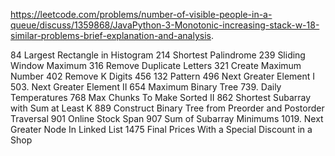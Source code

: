 

https://leetcode.com/problems/number-of-visible-people-in-a-queue/discuss/1359868/JavaPython-3-Monotonic-increasing-stack-w-18-similar-problems-brief-explanation-and-analysis.

84 Largest Rectangle in Histogram
214 Shortest Palindrome
239 Sliding Window Maximum
316 Remove Duplicate Letters
321 Create Maximum Number
402 Remove K Digits
456 132 Pattern
496 Next Greater Element I
503. Next Greater Element II
654 Maximum Binary Tree
739. Daily Temperatures
768 Max Chunks To Make Sorted II
862 Shortest Subarray with Sum at Least K
889 Construct Binary Tree from Preorder and Postorder Traversal
901 Online Stock Span
907 Sum of Subarray Minimums
1019. Next Greater Node In Linked List
1475 Final Prices With a Special Discount in a Shop
